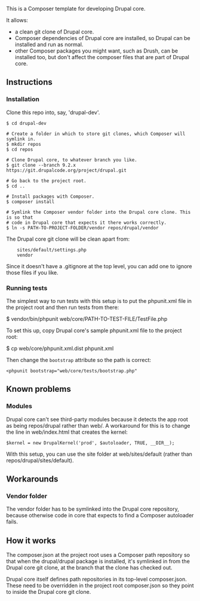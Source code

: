 This is a Composer template for developing Drupal core.

It allows:

- a clean git clone of Drupal core.
- Composer dependencies of Drupal core are installed, so Drupal can be installed
  and run as normal.
- other Composer packages you might want, such as Drush, can be installed too,
  but don't affect the composer files that are part of Drupal core.

## Instructions

### Installation

Clone this repo into, say, 'drupal-dev'.

```
$ cd drupal-dev

# Create a folder in which to store git clones, which Composer will symlink in.
$ mkdir repos
$ cd repos

# Clone Drupal core, to whatever branch you like.
$ git clone --branch 9.2.x https://git.drupalcode.org/project/drupal.git

# Go back to the project root.
$ cd ..

# Install packages with Composer.
$ composer install

# Symlink the Composer vendor folder into the Drupal core clone. This is so that
# code in Drupal core that expects it there works correctly.
$ ln -s PATH-TO-PROJECT-FOLDER/vendor repos/drupal/vendor
```

The Drupal core git clone will be clean apart from:

```
	sites/default/settings.php
	vendor
```

Since it doesn't have a .gitignore at the top level, you can add one to ignore
those files if you like.

### Running tests

The simplest way to run tests with this setup is to put the phpunit.xml file in the project root and then run tests from there:

$ vendor/bin/phpunit web/core/PATH-TO-TEST-FILE/TestFile.php

To set this up, copy Drupal core's sample phpunit.xml file to the project root:

$ cp web/core/phpunit.xml.dist phpunit.xml

Then change the `bootstrap` attribute so the path is correct:

```
<phpunit bootstrap="web/core/tests/bootstrap.php"
```

## Known problems

### Modules

Drupal core can't see third-party modules because it detects the app root as
being repos/drupal rather than web/. A workaround for this is to change the
line in web/index.html that creates the kernel:

```
$kernel = new DrupalKernel('prod', $autoloader, TRUE, __DIR__);
```

With this setup, you can use the site folder at web/sites/default (rather than
repos/drupal/sites/default).

## Workarounds

### Vendor folder

The vendor folder has to be symlinked into the Drupal core repository, because otherwise code in core that expects to find a Composer autoloader fails.

## How it works

The composer.json at the project root uses a Composer path repository so that when the drupal/drupal package is installed, it's symlinked in from the Drupal core git clone, at the branch that the clone has checked out.

Drupal core itself defines path repositories in its top-level composer.json. These need to be overridden in the project root composer.json so they point to inside the Drupal core git clone.
